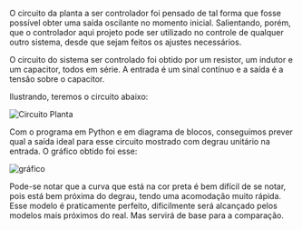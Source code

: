 O circuito da planta a ser controlador foi pensado de tal forma que fosse possível obter uma saída oscilante no momento inicial.
Salientando, porém, que o controlador aqui projeto pode ser utilizado no controle de qualquer outro sistema, desde que sejam feitos os ajustes necessários.

O circuito do sistema ser controlado foi obtido por um resistor, um indutor e um capacitor, todos em série. A entrada é um sinal contínuo e a saída é a tensão sobre o capacitor.

Ilustrando, teremos o circuito abaixo:

![Circuito Planta](https://user-images.githubusercontent.com/48776982/135686956-96458b37-6bcd-43f4-862b-aef744f48896.png)


Com o programa em Python e em diagrama de blocos, conseguimos prever qual a saída ideal para esse circuito mostrado com degrau unitário na entrada. O gráfico obtido foi esse:

![gráfico](https://user-images.githubusercontent.com/48776982/135700836-b2cde048-cf9e-49ba-b8d7-696b054bd1b9.png)

Pode-se notar que a curva que está na cor preta é bem difícil de se notar, pois está bem próxima do degrau, tendo uma acomodação muito rápida.
Esse modelo é praticamente perfeito, dificilmente será alcançado pelos modelos mais próximos do real. Mas servirá de base para a comparação.
